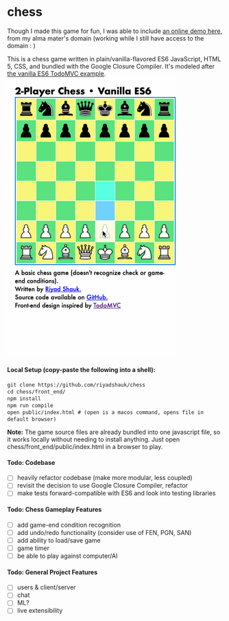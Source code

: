 # chess
Though I made this game for fun, I was able to include [an online demo here](http://web.engr.illinois.edu/~shauk2/), from my alma mater's domain (working while I still have access to the domain : )  

This is a chess game written in plain/vanilla-flavored ES6 JavaScript, HTML 5, CSS, and bundled with the Google Closure Compiler. It's modeled after [the vanilla ES6 TodoMVC example](http://todomvc.com/examples/vanilla-es6/).
![Chessplay GIF](chessplay.gif)  

#### Local Setup (copy-paste the following into a shell):
```shell
git clone https://github.com/riyadshauk/chess
cd chess/front_end/
npm install
npm run compile
open public/index.html # (open is a macos command, opens file in default browser)
```

**Note:** The game source files are already bundled into one javascript file, so it works locally without needing to install anything. Just open chess/front_end/public/index.html in a browser to play.  

#### Todo: Codebase
- [ ] heavily refactor codebase (make more modular, less coupled)
- [ ] revisit the decision to use Google Closure Compiler, refactor
- [ ] make tests forward-compatible with ES6 and look into testing libraries

#### Todo: Chess Gameplay Features
- [ ] add game-end condition recognition
- [ ] add undo/redo functionality (consider use of FEN, PGN, SAN)
- [ ] add ability to load/save game
- [ ] game timer
- [ ] be able to play against computer/AI

#### Todo: General Project Features
- [ ] users & client/server
- [ ] chat
- [ ] ML?
- [ ] live extensibility